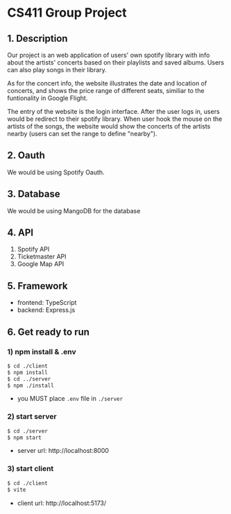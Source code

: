 # CS411 Group Project

## 1. Description

Our project is an web application of users' own spotify library with info about the artists' concerts based on their playlists and saved albums. Users can also play songs in their library.

As for the concert info, the website illustrates the date and location of concerts, and shows the price range of different seats, similiar to the funtionality in Google Flight.

The entry of the website is the login interface. After the user logs in, users would be redirect to their spotify library. When user hook the mouse on the artists of the songs, the website would show the concerts of the artists nearby (users can set the range to define "nearby").

## 2. Oauth

We would be using Spotify Oauth.

## 3. Database

We would be using MangoDB for the database

## 4. API

1. Spotify API
2. Ticketmaster API
3. Google Map API

## 5. Framework

- frontend: TypeScript
- backend: Express.js

## 6. Get ready to run

### 1) npm install & .env

```bash
$ cd ./client
$ npm install
$ cd ../server
$ npm ./install
```

- you MUST place ```.env``` file in ```./server```

### 2) start server

```bash
$ cd ./server
$ npm start
```

- server url: http://localhost:8000

### 3) start client

```bash
$ cd ./client
$ vite
```

- client url: http://localhost:5173/
